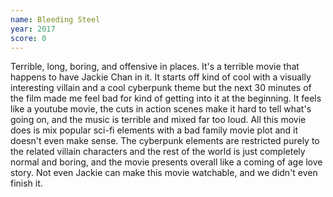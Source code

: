 ```yaml
---
name: Bleeding Steel
year: 2017
score: 0
---
```

Terrible, long, boring, and offensive in places. It's a terrible movie that happens to have Jackie Chan in it. It starts off kind of cool with a visually interesting villain and a cool cyberpunk theme but the next 30 minutes of the film made me feel bad for kind of getting into it at the beginning. It feels like a youtube movie, the cuts in action scenes make it hard to tell what's going on, and the music is terrible and mixed far too loud. All this movie does is mix popular sci-fi elements with a bad family movie plot and it doesn't even make sense. The cyberpunk elements are restricted purely to the related villain characters and the rest of the world is just completely normal and boring, and the movie presents overall like a coming of age love story. Not even Jackie can make this movie watchable, and we didn't even finish it.
